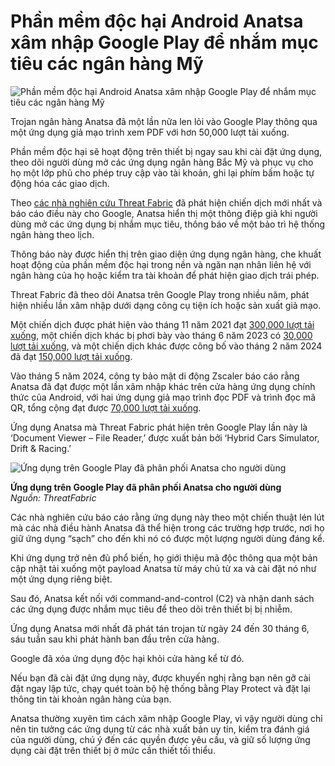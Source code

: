 # Phần mềm độc hại Android Anatsa xâm nhập Google Play để nhắm mục tiêu các ngân hàng Mỹ

![Phần mềm độc hại Android Anatsa xâm nhập Google Play để nhắm mục tiêu các ngân hàng Mỹ](https://www.bleepstatic.com/content/hl-images/2025/04/18/android-card.jpg)

Trojan ngân hàng Anatsa đã một lần nữa len lỏi vào Google Play thông qua một ứng dụng giả mạo trình xem PDF với hơn 50,000 lượt tải xuống.

Phần mềm độc hại sẽ hoạt động trên thiết bị ngay sau khi cài đặt ứng dụng, theo dõi người dùng mở các ứng dụng ngân hàng Bắc Mỹ và phục vụ cho họ một lớp phủ cho phép truy cập vào tài khoản, ghi lại phím bấm hoặc tự động hóa các giao dịch.

Theo [các nhà nghiên cứu Threat Fabric](https://www.threatfabric.com/blogs/anatsa-targets-north-america-uses-proven-mobile-campaign-process) đã phát hiện chiến dịch mới nhất và báo cáo điều này cho Google, Anatsa hiển thị một thông điệp giả khi người dùng mở các ứng dụng bị nhắm mục tiêu, thông báo về một bảo trì hệ thống ngân hàng theo lịch.

Thông báo này được hiển thị trên giao diện ứng dụng ngân hàng, che khuất hoạt động của phần mềm độc hại trong nền và ngăn nạn nhân liên hệ với ngân hàng của họ hoặc kiểm tra tài khoản để phát hiện giao dịch trái phép.

Threat Fabric đã theo dõi Anatsa trên Google Play trong nhiều năm, phát hiện nhiều lần xâm nhập dưới dạng công cụ tiện ích hoặc sản xuất giả mạo.

Một chiến dịch được phát hiện vào tháng 11 năm 2021 đạt [300,000 lượt tải xuống](https://www.bleepingcomputer.com/news/security/android-banking-malware-infects-300-000-google-play-users/), một chiến dịch khác bị phơi bày vào tháng 6 năm 2023 có [30,000 lượt tải xuống](https://www.bleepingcomputer.com/news/security/anatsa-android-trojan-now-steals-banking-info-from-users-in-us-uk/), và một chiến dịch khác được công bố vào tháng 2 năm 2024 đã đạt [150,000 lượt tải xuống](https://www.bleepingcomputer.com/news/security/anatsa-android-malware-downloaded-150-000-times-via-google-play/).

Vào tháng 5 năm 2024, công ty bảo mật di động Zscaler báo cáo rằng Anatsa đã đạt được một lần xâm nhập khác trên cửa hàng ứng dụng chính thức của Android, với hai ứng dụng giả mạo trình đọc PDF và trình đọc mã QR, tổng cộng đạt được [70,000 lượt tải xuống](https://www.bleepingcomputer.com/news/security/over-90-malicious-android-apps-with-55m-installs-found-on-google-play/).

Ứng dụng Anatsa mà Threat Fabric phát hiện trên Google Play lần này là ‘Document Viewer – File Reader,’ được xuất bản bởi ‘Hybrid Cars Simulator, Drift & Racing.’

![Ứng dụng trên Google Play đã phân phối Anatsa cho người dùng](https://www.bleepstatic.com/images/news/u/1220909/2025/July/anatsa-app.jpg)

**Ứng dụng trên Google Play đã phân phối Anatsa cho người dùng**  
_Nguồn: ThreatFabric_

Các nhà nghiên cứu báo cáo rằng ứng dụng này theo một chiến thuật lén lút mà các nhà điều hành Anatsa đã thể hiện trong các trường hợp trước, nơi họ giữ ứng dụng “sạch” cho đến khi nó có được một lượng người dùng đáng kể.

Khi ứng dụng trở nên đủ phổ biến, họ giới thiệu mã độc thông qua một bản cập nhật tải xuống một payload Anatsa từ máy chủ từ xa và cài đặt nó như một ứng dụng riêng biệt.

Sau đó, Anatsa kết nối với command-and-control (C2) và nhận danh sách các ứng dụng được nhắm mục tiêu để theo dõi trên thiết bị bị nhiễm.

Ứng dụng Anatsa mới nhất đã phát tán trojan từ ngày 24 đến 30 tháng 6, sáu tuần sau khi phát hành ban đầu trên cửa hàng.

Google đã xóa ứng dụng độc hại khỏi cửa hàng kể từ đó.

Nếu bạn đã cài đặt ứng dụng này, được khuyến nghị rằng bạn nên gỡ cài đặt ngay lập tức, chạy quét toàn bộ hệ thống bằng Play Protect và đặt lại thông tin tài khoản ngân hàng của bạn.

Anatsa thường xuyên tìm cách xâm nhập Google Play, vì vậy người dùng chỉ nên tin tưởng các ứng dụng từ các nhà xuất bản uy tín, kiểm tra đánh giá của người dùng, chú ý đến các quyền được yêu cầu, và giữ số lượng ứng dụng cài đặt trên thiết bị ở mức cần thiết tối thiểu.